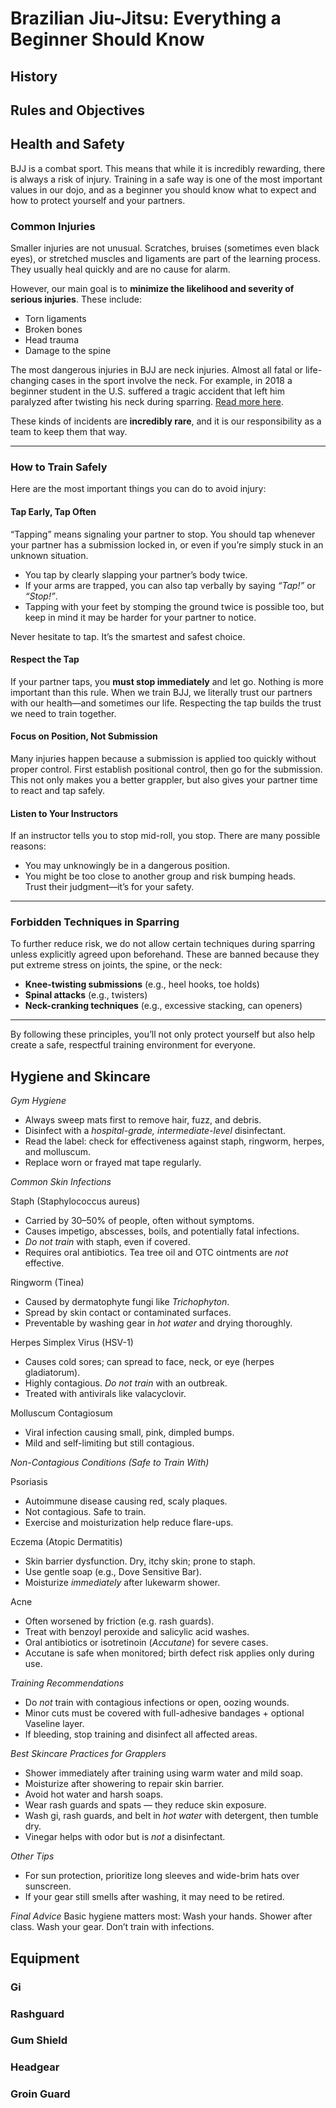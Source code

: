 # Brazilian Jiu-Jitsu: Everything a Beginner Should Know

## History

## Rules and Objectives

## Health and Safety

BJJ is a combat sport. This means that while it is incredibly rewarding, there is always a risk of injury. Training in a safe way is one of the most important values in our dojo, and as a beginner you should know what to expect and how to protect yourself and your partners.  

### Common Injuries
Smaller injuries are not unusual. Scratches, bruises (sometimes even black eyes), or stretched muscles and ligaments are part of the learning process. They usually heal quickly and are no cause for alarm.  

However, our main goal is to **minimize the likelihood and severity of serious injuries**. These include:  

- Torn ligaments  
- Broken bones  
- Head trauma  
- Damage to the spine  

The most dangerous injuries in BJJ are neck injuries. Almost all fatal or life-changing cases in the sport involve the neck. For example, in 2018 a beginner student in the U.S. suffered a tragic accident that left him paralyzed after twisting his neck during sparring. [Read more here](https://nypost.com/2025/06/05/us-news/beginner-jiu-jitsu-student-awarded-56m-after-being-paralyzed-while-sparring-with-instructor-sinistro/).  

These kinds of incidents are **incredibly rare**, and it is our responsibility as a team to keep them that way.  

---

### How to Train Safely

Here are the most important things you can do to avoid injury:  

#### Tap Early, Tap Often  
“Tapping” means signaling your partner to stop. You should tap whenever your partner has a submission locked in, or even if you’re simply stuck in an unknown situation.  
- You tap by clearly slapping your partner’s body twice.  
- If your arms are trapped, you can also tap verbally by saying *“Tap!”* or *“Stop!”*.  
- Tapping with your feet by stomping the ground twice is possible too, but keep in mind it may be harder for your partner to notice.  

Never hesitate to tap. It’s the smartest and safest choice.  

#### Respect the Tap  
If your partner taps, you **must stop immediately** and let go. Nothing is more important than this rule. When we train BJJ, we literally trust our partners with our health—and sometimes our life. Respecting the tap builds the trust we need to train together.  

#### Focus on Position, Not Submission  
Many injuries happen because a submission is applied too quickly without proper control. First establish positional control, then go for the submission. This not only makes you a better grappler, but also gives your partner time to react and tap safely.  

#### Listen to Your Instructors  
If an instructor tells you to stop mid-roll, you stop. There are many possible reasons:  
- You may unknowingly be in a dangerous position.  
- You might be too close to another group and risk bumping heads.  
Trust their judgment—it’s for your safety.  

---

### Forbidden Techniques in Sparring
To further reduce risk, we do not allow certain techniques during sparring unless explicitly agreed upon beforehand. These are banned because they put extreme stress on joints, the spine, or the neck:  

- **Knee-twisting submissions** (e.g., heel hooks, toe holds)  
- **Spinal attacks** (e.g., twisters)  
- **Neck-cranking techniques** (e.g., excessive stacking, can openers)  

---

By following these principles, you’ll not only protect yourself but also help create a safe, respectful training environment for everyone.

## Hygiene and Skincare

*Gym Hygiene*
- Always sweep mats first to remove hair, fuzz, and debris.
- Disinfect with a *hospital-grade, intermediate-level* disinfectant.
- Read the label: check for effectiveness against staph, ringworm, herpes, and molluscum.
- Replace worn or frayed mat tape regularly.

*Common Skin Infections*

Staph (Staphylococcus aureus)
- Carried by 30–50% of people, often without symptoms.
- Causes impetigo, abscesses, boils, and potentially fatal infections.
- *Do not train* with staph, even if covered.
- Requires oral antibiotics. Tea tree oil and OTC ointments are *not* effective.

Ringworm (Tinea)
- Caused by dermatophyte fungi like *Trichophyton*.
- Spread by skin contact or contaminated surfaces.
- Preventable by washing gear in *hot water* and drying thoroughly.

Herpes Simplex Virus (HSV-1)
- Causes cold sores; can spread to face, neck, or eye (herpes gladiatorum).
- Highly contagious. *Do not train* with an outbreak.
- Treated with antivirals like valacyclovir.

Molluscum Contagiosum
- Viral infection causing small, pink, dimpled bumps.
- Mild and self-limiting but still contagious.

*Non-Contagious Conditions (Safe to Train With)*

Psoriasis
- Autoimmune disease causing red, scaly plaques.
- Not contagious. Safe to train.
- Exercise and moisturization help reduce flare-ups.

Eczema (Atopic Dermatitis)
- Skin barrier dysfunction. Dry, itchy skin; prone to staph.
- Use gentle soap (e.g., Dove Sensitive Bar).
- Moisturize *immediately* after lukewarm shower.

Acne
- Often worsened by friction (e.g. rash guards).
- Treat with benzoyl peroxide and salicylic acid washes.
- Oral antibiotics or isotretinoin (*Accutane*) for severe cases.
- Accutane is safe when monitored; birth defect risk applies only during use.

*Training Recommendations*
- Do *not* train with contagious infections or open, oozing wounds.
- Minor cuts must be covered with full-adhesive bandages + optional Vaseline layer.
- If bleeding, stop training and disinfect all affected areas.

*Best Skincare Practices for Grapplers*
- Shower immediately after training using warm water and mild soap.
- Moisturize after showering to repair skin barrier.
- Avoid hot water and harsh soaps.
- Wear rash guards and spats — they reduce skin exposure.
- Wash gi, rash guards, and belt in *hot water* with detergent, then tumble dry.
- Vinegar helps with odor but is *not* a disinfectant.

*Other Tips*
- For sun protection, prioritize long sleeves and wide-brim hats over sunscreen.
- If your gear still smells after washing, it may need to be retired.

*Final Advice*
Basic hygiene matters most:
Wash your hands. Shower after class. Wash your gear. Don’t train with infections.

## Equipment

### Gi

### Rashguard

### Gum Shield

### Headgear

### Groin Guard
